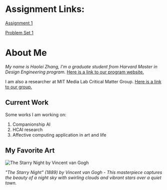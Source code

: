 # Assignment Links:
[Assignment 1](https://github.com/JaredHLZhang/61040-portfolio/blob/main/assignments/assignment1.md)

[Problem Set 1](https://github.com/JaredHLZhang/61040-portfolio/blob/main/assignments/problemset1.md)

# About Me

*My name is Haolei Zhang, I'm a graduate student from Harvard Master in Design Engineering program.* [Here is a link to our program website.](https://mde.harvard.edu/) 

I am also a researcher at MIT Media Lab Critical Matter Group. [Here is a link to our group.](https://www.media.mit.edu/groups/critical-matter/people/)

## Current Work

Some works I am working on:

1. Companionship AI
2. HCAI research  
3. Affective computing application in art and life

## My Favorite Art

![The Starry Night by Vincent van Gogh](https://upload.wikimedia.org/wikipedia/commons/thumb/e/ea/Van_Gogh_-_Starry_Night_-_Google_Art_Project.jpg/800px-Van_Gogh_-_Starry_Night_-_Google_Art_Project.jpg)

*"The Starry Night" (1889) by Vincent van Gogh - This masterpiece captures the beauty of a night sky with swirling clouds and vibrant stars over a quiet town.*
